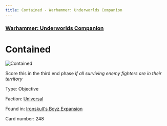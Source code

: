 ```yaml
---
title: Contained - Warhammer: Underworlds Companion
---
```


### [Warhammer: Underworlds Companion](https://guidokessels.github.io/wh-underworlds)

  

# Contained

![Contained](https://warhammerunderworlds.com/wp-content/uploads/sites/6/2017/12/248_ENG-Contained.png)

Score this in the third end phase <i>if all surviving enemy fighters are in their territory</i>

Type: Objective

Faction: [Universal](https://guidokessels.github.io/wh-underworlds/factions/universal)

Found in: [Ironskull's Boyz Expansion](https://guidokessels.github.io/wh-underworlds/locations/ironskulls-boyz-expansion)

Card number: 248
